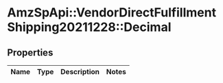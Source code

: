 # AmzSpApi::VendorDirectFulfillmentShipping20211228::Decimal

## Properties
Name | Type | Description | Notes
------------ | ------------- | ------------- | -------------

